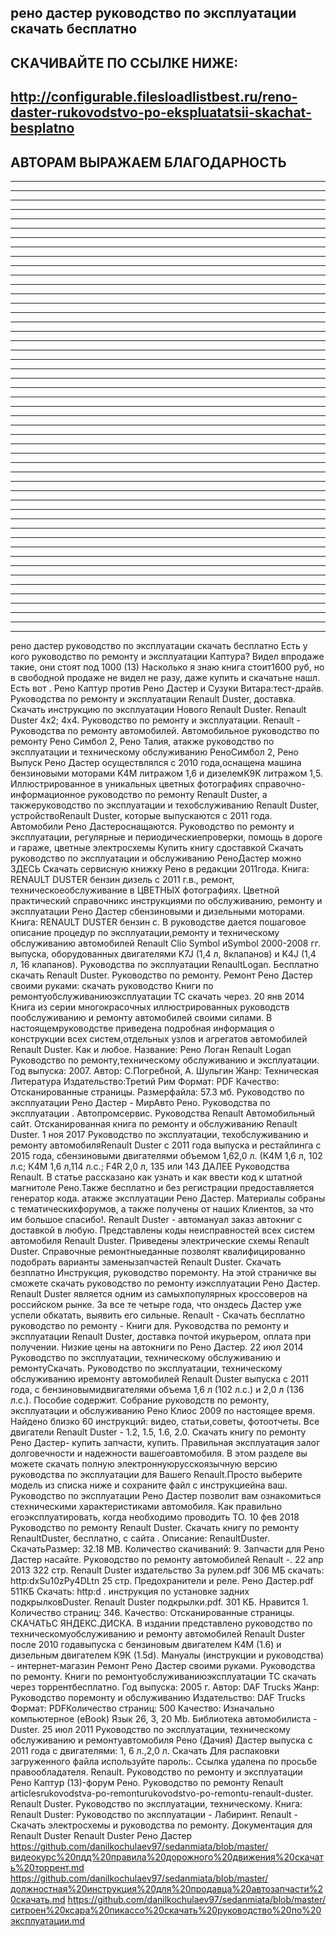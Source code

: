 рено дастер руководство по эксплуатации скачать бесплатно
--------------------------------------------------
СКАЧИВАЙТЕ ПО ССЫЛКЕ НИЖЕ:
--------------------------------------------------
http://configurable.filesloadlistbest.ru/reno-daster-rukovodstvo-po-ekspluatatsii-skachat-besplatno
--------------------------------------------------
АВТОРАМ ВЫРАЖАЕМ БЛАГОДАРНОСТЬ
--------------------------------------------------
--------------------------------------------------
--------------------------------------------------
--------------------------------------------------
--------------------------------------------------
--------------------------------------------------
--------------------------------------------------
--------------------------------------------------
--------------------------------------------------
--------------------------------------------------
--------------------------------------------------
--------------------------------------------------
--------------------------------------------------
--------------------------------------------------
--------------------------------------------------
--------------------------------------------------
--------------------------------------------------
--------------------------------------------------
--------------------------------------------------
--------------------------------------------------
--------------------------------------------------
--------------------------------------------------
--------------------------------------------------
--------------------------------------------------
--------------------------------------------------
--------------------------------------------------
--------------------------------------------------
--------------------------------------------------
--------------------------------------------------
--------------------------------------------------
--------------------------------------------------
--------------------------------------------------
--------------------------------------------------
--------------------------------------------------
--------------------------------------------------
--------------------------------------------------
--------------------------------------------------
--------------------------------------------------
--------------------------------------------------
--------------------------------------------------
--------------------------------------------------
--------------------------------------------------
--------------------------------------------------
--------------------------------------------------
--------------------------------------------------
--------------------------------------------------
--------------------------------------------------
--------------------------------------------------
--------------------------------------------------
--------------------------------------------------
рено дастер руководство по эксплуатации скачать бесплатно Есть у кого руководство по ремонту и эксплуатации Каптура? Видел впродаже такие, они стоят под 1000 (13)  Насколько я знаю книга стоит1600 руб, но в свободной продаже не видел не разу, даже купить и скачатьне нашл. Есть вот . Рено Каптур против Рено Дастер и Сузуки Витара:тест-драйв. Руководства по ремонту и эксплуатации Renault Duster, доставка. Скачать инструкцию по эксплуатации Нового Renault Duster. Renault Duster 4x2; 4x4. Руководство по ремонту и эксплуатации. Renault - Руководства по ремонту автомобилей. Автомобильное руководство по ремонту Рено Симбол 2, Рено Талия, атакже руководство по эксплуатации и техническому обслуживанию РеноСимбол 2, Рено  Выпуск Рено Дастер осуществлялся с 2010 года,оснащена машина бензиновыми моторами K4M литражом 1,6 и дизелемK9K литражом 1,5. Иллюстрированное в уникальных цветных фотографиях справочно-информационное руководство по ремонту Renault Duster, а такжеруководство по эксплуатации и техобслуживанию Renault Duster, устройствоRenault Duster, которые выпускаются с 2011 года. Автомобили Рено Дастероснащаются. Руководство по ремонту и эксплуатации, регулярные и периодическиепроверки, помощь в дороге и гараже, цветные электросхемы  Купить книгу сдоставкой  Скачать руководство по эксплуатации и обслуживанию РеноДастер можно ЗДЕСЬ  Скачать сервисную книжку Рено в редакции 2011года. Книга: RENAULT DUSTER бензин  дизель с 2011 г.в., ремонт, техническоеобслуживание в ЦВЕТНЫХ фотографиях. Цветной практический справочникс инструкциями по обслуживанию, ремонту и эксплуатации Рено Дастер сбензиновыми и дизельными моторами. Книга: RENAULT DUSTER бензин с. В руководстве дается пошаговое описание процедур по эксплуатации,ремонту и техническому обслуживанию автомобилей Renault Clio Symbol иSymbol 2000-2008 гг. выпуска, оборудованных двигателями K7J (1,4 л, 8клапанов) и K4J (1,4 л, 16 клапанов). Руководства по эксплуатации RenaultLogan. Бесплатно скачать Renault Duster. Руководство по ремонту. Ремонт Рено Дастер своими руками: скачать руководство
Книги по ремонтуобслуживаниюэксплуатации ТС скачать через. 20 янв 2014  Книга из серии многокрасочных иллюстрированных руководств пообслуживанию и ремонту автомобилей своими силами. В настоящемруководстве приведена подробная информация о конструкции всех систем,отдельных узлов и агрегатов автомобилей Renault Duster. Как и любое. Название: Рено Логан  Renault Logan Руководство по ремонту,техническому обслуживанию и эксплуатации. Год выпуска: 2007. Автор: С.Погребной, А. Шульгин Жанр: Техническая Литература Издательство:Третий Рим Формат: PDF Качество: Отсканированные страницы. Размерфайла: 57.3 мб. Руководство по эксплуатации Рено Дастер - МирАвто Рено. Руководства по эксплуатации . Автопромсервис. Руководства Renault  Автомобильный сайт. Отсканированная книга по ремонту и обслуживанию Renault Duster. 1 ноя 2017  Руководство по эксплуатации, техобслуживанию и ремонту автомобиляRenault Duster с 2011 года выпуска и рестайлинга с 2015 года, сбензиновыми двигателями объемом 1,62,0 л. (К4М 1,6 л, 102 л.с; К4М 1,6 л,114 л.с.; F4R 2,0 л, 135 или 143 ДАЛЕЕ  Руководства Renault. В статье рассказано как узнать и как ввести код к штатной магнитоле Рено.Также бесплатно и без регистрации предоставляется генератор кода.  атакже эксплуатации Рено Дастер. Материалы собраны с тематическихфорумов, а также получены от наших Клиентов, за что им большое спасибо!. Renault Duster - автомануал заказ автокниг с доставкой в любую. Представлены коды неисправностей всех систем автомобиля Renault Duster. Приведены электрические схемы Renault Duster. Справочные ремонтныеданные позволят квалифицированно подобрать варианты заменызапчастей Renault Duster.  Скачать безплатно  Инструкция, руководство поремонту. На этой страничке вы сможете скачать руководство по ремонту иэксплуатации Рено Дастер. Renault Duster является одним из самыхпопулярных кроссоверов на российском рынке. За все те четыре года, что онздесь Дастер уже успели обкатать, выявить его сильные.
Renault - Скачать бесплатно руководство по ремонту - Книги для. Руководства по ремонту и эксплуатации Renault Duster, доставка почтой икурьером, оплата при получении. Низкие цены на автокниги по Рено Дастер. 22 июл 2014  Руководство по эксплуатации, техническому обслуживанию и ремонтуСкачать. Руководство по эксплуатации, техническому обслуживанию иремонту автомобилей Renault Duster выпуска с 2011 года, с бензиновымидвигателями объема 1,6 л (102 л.с.) и 2,0 л (136 л.с.). Пособие содержит. Собрание руководств по ремонту, эксплуатации и обслуживанию Рено Клиос 2009 по настоящее время. Найдено близко 60 инструкций: видео, статьи,советы, фотоотчеты. Все двигатели Renault Duster - 1.2, 1.5, 1.6, 2.0. Скачать книгу по ремонту Рено Дастер- купить запчасти, купить. Правильная эксплуатация  залог долговечности и надежности вашегоавтомобиля. В этом разделе вы можете скачать полную электроннуюрусскоязычную версию руководства по эксплуатации для Вашего Renault.Просто выберите модель из списка ниже и сохраните файл с инструкциейна ваш. Руководство по эксплуатации Рено Дастер позволит вам ознакомиться стехническими характеристиками автомобиля. Как правильно егоэксплуатировать, когда необходимо проводить ТО. 10 фев 2018  Руководство по ремонту Renault Duster. Скачать книгу по ремонту RenaultDuster, бесплатно, с сайта . Описание: RenaultDuster. СкачатьРазмер: 32.18 MB. Количество скачиваний: 9. Запчасти для Рено Дастер насайте. Руководство по ремонту автомобилей Renault -. 22 апр 2013  322 стр. Renault Duster издательство За рулем.pdf 306 МБ скачать: http:dxSu10zPy4DLtn  25 стр. Предохранители и реле. Рено Дастер.pdf 511КБ Скачать: http:d . инструкция по установке задних подкрылковDuster. Renault Duster подкрылки.pdf. 301 КБ. Нравится 1. Количество страниц: 346. Качество: Отсканированные страницы. СКАЧАТЬС ЯНДЕКС.ДИСКА. В издании представлено руководство по техническомуобслуживанию и ремонту автомобилей Renault Duster после 2010 годавыпуска с бензиновым двигателем К4М (1.6) и дизельным двигателем К9К (1.5d). Мануалы (инструкции и руководства) - интернет-магазин
Ремонт Рено Дастер своими руками. Руководства по ремонту. Книги по ремонтуобслуживаниюэксплуатации ТС скачать через торрентбесплатно.  Год выпуска: 2005 г. Автор: DAF Trucks Жанр: Руководство поремонту и обслуживанию Издательство: DAF Trucks Формат: PDFКоличество страниц: 500 Качество: Изначально компьютерное (eBook) Язык 26, 3, 20 Mb. Библиотека автомобилиста - Duster. 25 июл 2011  Руководство по эксплуатации, техническому обслуживанию и ремонтуавтомобиля Рено (Дачия) Дастер выпуска с 2011 года с двигателями: 1, 6 л.,2,0 л.  Скачать Для распаковки загруженного файла используйте пароль:. Ссылка удалена по просьбе правообладателя. Renault. Руководство по ремонту и эксплуатации Рено Каптур (13)-форум Рено. Руководство по ремонту Renault articlesrukovodstva-po-remonturukovodstvo-po-remontu-renault-duster. Renault Duster. Руководство по эксплуатации, техническому. Книга: Renault Duster: Руководство по эксплуатации  - Лабиринт. Renault - Скачать электросхемы и руководства по ремонту. Документация для Renault Duster  Renault Duster  Рено Дастер
https://github.com/danilkochulaev97/sedanmiata/blob/master/видеокурс%20пдд%20правила%20дорожного%20движения%20скачать%20торрент.md
https://github.com/danilkochulaev97/sedanmiata/blob/master/должностная%20инструкция%20для%20продавца%20автозапчасти%20скачать.md
https://github.com/danilkochulaev97/sedanmiata/blob/master/ситроен%20ксара%20пикассо%20скачать%20руководство%20по%20эксплуатации.md